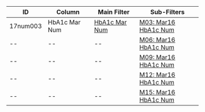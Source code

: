 ID | Column | Main Filter | Sub-Filters | 
-- | ------ | -------| -----------|
17num003| HbA1c Mar Num | [HbA1c Mar Num](https://github.com/Edward-Yao31/Salud-Y-Vida-Report/blob/master/main-filters/num/HbA1c%20Mar%20Num) | [M03: Mar16 HbA1c Num](https://github.com/Edward-Yao31/Salud-Y-Vida-Report/blob/master/sub-filters/num/M03:%20Mar16%20HbA1c%20Num)
-- | --| --|[M06: Mar16 HbA1c Num](https://github.com/Edward-Yao31/Salud-Y-Vida-Report/blob/master/sub-filters/num/M06:%20Mar16%20HbA1c%20Num)|
-- | --| --|[M09: Mar16 HbA1c Num](https://github.com/Edward-Yao31/Salud-Y-Vida-Report/blob/master/sub-filters/num/M09:%20Mar16%20HbA1c%20Num)|
-- | --| --|[M12: Mar16 HbA1c Num](https://github.com/Edward-Yao31/Salud-Y-Vida-Report/blob/master/sub-filters/num/M12:%20Mar16%20HbA1c%20Num)|
-- | --| --|[M15: Mar16 HbA1c Num](https://github.com/Edward-Yao31/Salud-Y-Vida-Report/blob/master/sub-filters/num/M15:%20Mar16%20HbA1c%20Num)|
